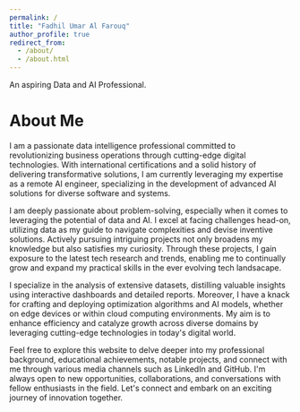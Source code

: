 ```yaml
---
permalink: /
title: "Fadhil Umar Al Farouq"
author_profile: true
redirect_from: 
  - /about/
  - /about.html
---
```


An aspiring Data and AI Professional.

About Me
======
I am a passionate data intelligence professional committed to revolutionizing business operations through cutting-edge digital technologies. With international certifications and a solid history of delivering transformative solutions, I am currently leveraging my expertise as a remote AI engineer, specializing in the development of advanced AI solutions for diverse software and systems.

I am deeply passionate about problem-solving, especially when it comes to leveraging the potential of data and AI. I excel at facing challenges head-on, utilizing data as my guide to navigate complexities and devise inventive solutions. Actively pursuing intriguing projects not only broadens my knowledge but also satisfies my curiosity. Through these projects, I gain exposure to the latest tech research and trends, enabling me to continually grow and expand my practical skills in the ever evolving tech landsacape.

I specialize in the analysis of extensive datasets, distilling valuable insights using interactive dashboards and detailed reports. Moreover, I have a knack for crafting and deploying optimization algorithms and AI models, whether on edge devices or within cloud computing environments. My aim is to enhance efficiency and catalyze growth across diverse domains by leveraging cutting-edge technologies in today's digital world.

Feel free to explore this website to delve deeper into my professional background, educational achievements, notable projects, and connect with me through various media channels such as LinkedIn and GitHub. I'm always open to new opportunities, collaborations, and conversations with fellow enthusiasts in the field. Let's connect and embark on an exciting journey of innovation together.
